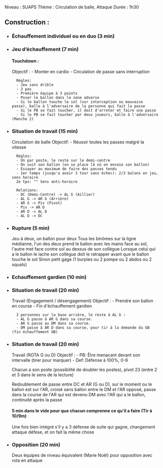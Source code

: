 Niveau : SUAPS
Thème : Circulation de balle, Attaque
Durée : 1h30

## Construction :
- ### Échauffement individuel ou en duo (3 min)

- ### Jeu d’échauffement (7 min)
	#### Touchdown :
	Objectif :
		- Monter en cardio
		- Circulation de passe sans interruption
	<br>

		Règles: 
		- Jeu sans drible
		- 3 pas
		- Première équipe à 3 points
		- Poser le ballon dans la zone adverse
		- Si le ballon touche le sol (sur interception ou mauvaise passe), balle à l'adversaire de la personne qui fait la passe
		- Si le PB se fait toucher, il doit d'arreter et faire une passe
		- Si le PB se fait toucher par deux joueurs, balle à l'adversaire (Manche 2)

- ### Situation de travail (15 min)
	Circulation de balle
	Objectif:
		- Réussir toutes les passes malgré la vitesse
	<br>

		Règles: 
		- Un par poste, le reste sur le demi-centre
		- On suit son ballon (on se place là où on envoie son ballon)
		- Essayer au maximum de faire des passes tendu
		- 1er temps (jusqu'a avoir 3 tour sans échec): 2/3 balons en jeu, sens horaire
		2e tps: "" Sens anti-horaire

		Relations:
		- DC (Demi-Centre) -> AL G (Aillier)
		- AL G -> AR G (Arrière)
		- AR G -> Piv (Pivot)
		- Piv -> AR D
		- AR D -> AL D
		- AL D -> DC

- ### Rupture (5 min)
	Jeu à deux, un ballon pour deux
	Tous les binômes sur la ligne médianne, l'un des deux prend le ballon avec les mains face au sol, l'autre met face contre sol au dessus de son collègue
	Lorsque celui qui a le ballon le lache son collègue doit le ratrapper avant que le ballon touche le sol 
	Sinon petit gage (1 burpies ou 2 pompe ou 2 abdos ou 2 squats)

- ### Echauffement gardien (10 min)

- ### Situation de travail (20 min)
	Travail (Engagement / désengagement)
	Objectif :
		- Prendre son ballon en course
		- Fin d'échauffement gardien
	<br>

		3 personnes sur la base arrière, le reste à AL G :
		- AL G passe à AR G dans sa course.
		- AR G passe au DM dans sa course.
		- DM passe à AR D dans sa course, pour tir à la demande du GB (fin échauffement GB)


- ### Situation de travail (20 min)
	Travail (ROTA G ou D)
	Objectif :
		- PB: Être menacant devant son intervalle (tirer pour marquer)
		- Def: Défense à 100%, 0-6
	<br> 

	Chacun a son poste (possibilité de doubler les postes), pivot 23 (entre 2 et 3 dans le sens de la lecture)
	<br>
	
	Redoublement de passe entre DC et AR (G ou D), sur le moment ou le ballon est sur l'AR, croisé sans ballon entre le DM et l'AR opposé, passe dans la course de l'AR qui est devenu DM avec l'AR qui a le ballon, continuité après la passe
	
	#### 5 min dans le vide pour que chacun comprenne ce qu'il a faire (Tir à 10/9m)

	Une fois bien intégré s'il y a 3 défense de suite qui gagne, changement attaque défese, et on fait la même chose

- ### Opposition (20 min)
	Deux équipes de niveau équivalent (Marie Noël) pour opposition avec rota en attaque
